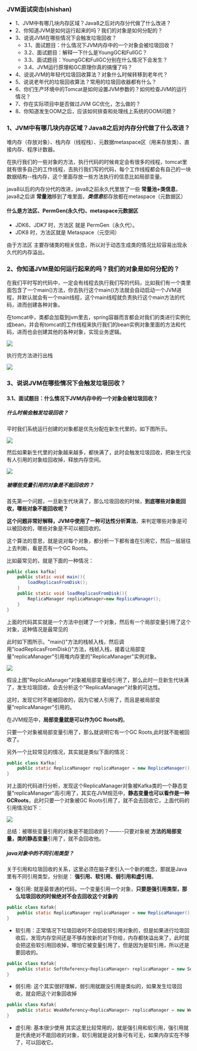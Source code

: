 ### JVM面试突击(shishan)
- 1、JVM中有哪几块内存区域？Java8之后对内存分代做了什么改进？
- 2、你知道JVM是如何运行起来的吗？我们的对象是如何分配的？
- 3、说说JVM在哪些情况下会触发垃圾回收？
    + 3.1、面试题目：什么情况下JVM内存中的一个对象会被垃圾回收？
    + 3.2、面试题目：解释一下什么是YoungGC和FullGC？
    + 3.3、面试题目：YoungGC和FullGC分别在什么情况下会发生？
    + 3.4、JVM运行原理和GC原理你真的搞懂了吗？
- 4、说说JVM的年轻代垃圾回收算法？对象什么时候转移到老年代？
- 5、说说老年代的垃圾回收算法？常用的垃圾回收器都有什么？
- 6、你们生产环境中的Tomcat是如何设置JVM参数的？如何检查JVM的运行情况？
- 7、你在实际项目中是否做过JVM GC优化，怎么做的？
- 8、你知道发生OOM之后，应该如何排查和处理线上系统的OOM问题？

### 1、JVM中有哪几块内存区域？Java8之后对内存分代做了什么改进？
堆内存（存放对象）、栈内存（线程栈）、元数据metaspace区（用来存放类）、直接内存、程序计数器。

在执行我们的一些对象的方法，执行代码的时候肯定会有很多的线程，tomcat里就有很多自己的工作线程，去执行我们写的代码，每个工作线程都会有自己的一块数据结构--栈内存，这个里面存放一些方法执行的信息比如局部变量。

java8以后的内存分代的改进，java8之前永久代里放了一些 **常量池+类信息**，java8之后讲 **常量池**移到了堆里面，***类信息***都存放都在metaspace（元数据区）

#### 什么是方法区、PermGen(永久代)、metaspace元数据区
- JDK6、JDK7 时，方法区 就是 PermGen（永久代）。
- JDK8 时，方法区就是 Metaspace（元空间）

由于方法区 主要存储类的相关信息，所以对于动态生成类的情况比较容易出现永久代的内存溢出。

### 2、你知道JVM是如何运行起来的吗？我们的对象是如何分配的？
在我们平时写的代码中，一定会有线程去执行我们写的代码，比如我们有一个类里面包含了一个main()方法，你去执行这个main()方法就会自动启动一个JVM进程，并默认就会有一个main线程，这个main线程就负责执行这个main方法的代码，进而创建各种对象。

在tomcat中，类都会加载到jvm里去，spring容器而言都会对我们的类进行实例化成bean，并会有tomcat的工作线程来执行我们的bean实例对象里面的方法和代码，进而也会创建其他的各种对象，实现业务逻辑。

![](Tomcat中JVM是如何运行起来的.png)

执行完方法进行出栈

![](Tomcat中JVM是如何运行起来的1.png)

### 3、说说JVM在哪些情况下会触发垃圾回收？



#### 3.1、面试题目：什么情况下JVM内存中的一个对象会被垃圾回收？
##### 什么时候会触发垃圾回收？
平时我们系统运行创建的对象都是优先分配在新生代里的，如下图所示。

![](什么时候触发垃圾回收1.png)

然后如果新生代里的对象越来越多，都快满了，此时会触发垃圾回收，把新生代没有人引用的对象给回收掉，释放内存空间。

![](什么时候触发垃圾回收2.png)

##### 被哪些变量引用的对象是不能回收的？
首先第一个问题，一旦新生代块满了，那么垃圾回收的时候，**到底哪些对象能回收，哪些对象不能回收呢？**

**这个问题非常好解释，JVM中使用了一种可达性分析算法**，来判定哪些对象是可以被回收的，哪些对象是不可以被回收的。

这个算法的意思，就是说对每个对象，都分析一下都有谁在引用它，然后一层层往上去判断，看是否有一个GC Roots。

比如最常见的，就是下面的一种情况：
```java
public class kafka{
    public static void main(){
        loadReplicasFromDisk();
    }
    public static void loadReplicasFromDisk(){
        ReplicaManager replicaManager=new ReplicaManager();
    }
}
```
上面的代码其实就是一个方法中创建了一个对象，然后有一个局部变量引用了这个对象，这种情况是最常见的

此时如下图所示。"main()"方法的栈帧入栈，然后调用"loadReplicasFromDisk()"方法，栈帧入栈，接着让局部变量"replicaManager"引用堆内存里的"ReplicaManager"实例对象。

![](什么时候垃圾回收3.png)

假设上图"ReplicaManager"对象被局部变量给引用了，那么此时一旦新生代块满了，发生垃圾回收，会去分析这个"ReplicaManager"对象的可达性。

这时，发现它时不能被回收的，因为它被人引用了，而且是被局部变量"replicaManager"引用的。

在JVM规范中，**局部变量就是可以作为GC Roots的**。

只要一个对象被局部变量引用了，那么就说明它有一个GC Roots,此时就不能被回收了。

另外一个比较常见的情况，其实就是类似下面的情况：
```java
public class Kafka{
    public static ReplicaManager replicaManager = new ReplicaManager();
}
```
对上面的代码进行分析，发现这个ReplicaManager对象被Kafka类的一个静态变量"replicaManager"高i引用了，其实在JVM规范中，**静态变量也可以看作是一种GCRoots**，此时只要一个对象被GC Roots引用了，就不会去回收它，上面代码的引用情况如下：

![](什么时候垃圾回收4.png)

总结：被哪些变量引用的对象是不能回收的？——--只要对象被 **方法的局部变量，类的静态变量**引用了，就不会回收他。

##### java对象中的不同引用类型？
关于引用和垃圾回收的关系，这里必须在脑子里引入一个新的概念，那就是Java里有不同引用类型，分别是： **强引用、软引用、弱引用和虚引用**。

- 强引用: 就是最普通的代码，一个变量引用一个对象，**只要是强引用类型，那么垃圾回收的时候绝对不会去回收这个对象的**
```java
public class Kafak{
    public static ReplicaManager replicaManager = new ReplicaManager();
}
```
- 软引用：正常情况下垃圾回收时不会回收软引用对象的，但是如果进行垃圾回收后，发现内存空间还是不够存放新的对下你给，内存都快溢出来了，此时就会把这些软引用回收掉，哪怕它被变量引用了，但是因为是软引用，所以还是要回收的。
```java
public class Kafak{
    public static SoftReferency<ReplicaManager> replicaManager = new SoftReferency<ReplicaManager>(ReplicaManager());
}
```
- 弱引用: 这个其实很好理解，弱引用就跟没引用是类似的，如果发生垃圾回收，就会把这个对象回收掉
```java
public class Kafak{
    public static WeakReferency<ReplicaManager> replicaManager = new WeakReferency<ReplicaManager>(ReplicaManager());
}
```

- 虚引用: 基本很少使用
其实这里比较常用的，就是强引用和软引用，强引用就是代表绝对不能回收的对象，软引用就是说对象可有可无，如果内存实在不够了，可以回收它。















